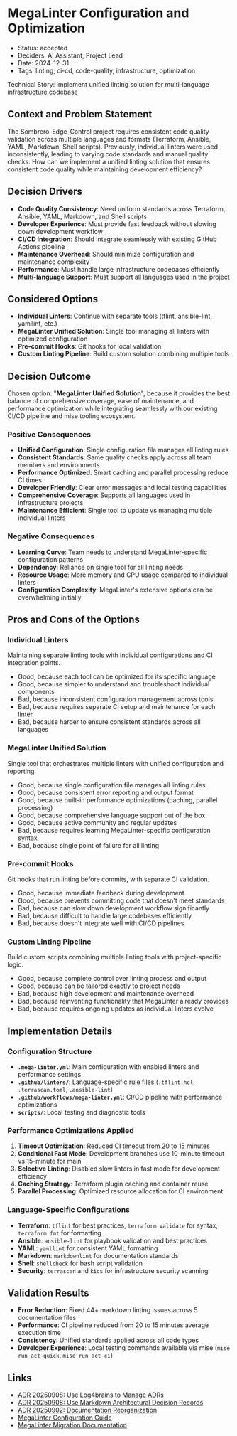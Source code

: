 # MegaLinter Configuration and Optimization

- Status: accepted
- Deciders: AI Assistant, Project Lead
- Date: 2024-12-31
- Tags: linting, ci-cd, code-quality, infrastructure, optimization

Technical Story: Implement unified linting solution for multi-language infrastructure codebase

## Context and Problem Statement

The Sombrero-Edge-Control project requires consistent code quality validation across multiple languages and formats (Terraform, Ansible, YAML, Markdown, Shell scripts). Previously, individual linters were used inconsistently, leading to varying code standards and manual quality checks. How can we implement a unified linting solution that ensures consistent code quality while maintaining development efficiency?

## Decision Drivers

- **Code Quality Consistency**: Need uniform standards across Terraform, Ansible, YAML, Markdown, and Shell scripts
- **Developer Experience**: Must provide fast feedback without slowing down development workflow
- **CI/CD Integration**: Should integrate seamlessly with existing GitHub Actions pipeline
- **Maintenance Overhead**: Should minimize configuration and maintenance complexity
- **Performance**: Must handle large infrastructure codebases efficiently
- **Multi-language Support**: Must support all languages used in the project

## Considered Options

- **Individual Linters**: Continue with separate tools (tflint, ansible-lint, yamllint, etc.)
- **MegaLinter Unified Solution**: Single tool managing all linters with optimized configuration
- **Pre-commit Hooks**: Git hooks for local validation
- **Custom Linting Pipeline**: Build custom solution combining multiple tools

## Decision Outcome

Chosen option: "**MegaLinter Unified Solution**", because it provides the best balance of comprehensive coverage, ease of maintenance, and performance optimization while integrating seamlessly with our existing CI/CD pipeline and mise tooling ecosystem.

### Positive Consequences

- **Unified Configuration**: Single configuration file manages all linting rules
- **Consistent Standards**: Same quality checks apply across all team members and environments
- **Performance Optimized**: Smart caching and parallel processing reduce CI times
- **Developer Friendly**: Clear error messages and local testing capabilities
- **Comprehensive Coverage**: Supports all languages used in infrastructure projects
- **Maintenance Efficient**: Single tool to update vs managing multiple individual linters

### Negative Consequences

- **Learning Curve**: Team needs to understand MegaLinter-specific configuration patterns
- **Dependency**: Reliance on single tool for all linting needs
- **Resource Usage**: More memory and CPU usage compared to individual linters
- **Configuration Complexity**: MegaLinter's extensive options can be overwhelming initially

## Pros and Cons of the Options

### Individual Linters

Maintaining separate linting tools with individual configurations and CI integration points.

- Good, because each tool can be optimized for its specific language
- Good, because simpler to understand and troubleshoot individual components
- Bad, because inconsistent configuration management across tools
- Bad, because requires separate CI setup and maintenance for each linter
- Bad, because harder to ensure consistent standards across all languages

### MegaLinter Unified Solution

Single tool that orchestrates multiple linters with unified configuration and reporting.

- Good, because single configuration file manages all linting rules
- Good, because consistent error reporting and output format
- Good, because built-in performance optimizations (caching, parallel processing)
- Good, because comprehensive language support out of the box
- Good, because active community and regular updates
- Bad, because requires learning MegaLinter-specific configuration syntax
- Bad, because single point of failure for all linting

### Pre-commit Hooks

Git hooks that run linting before commits, with separate CI validation.

- Good, because immediate feedback during development
- Good, because prevents committing code that doesn't meet standards
- Bad, because can slow down development workflow significantly
- Bad, because difficult to handle large codebases efficiently
- Bad, because doesn't integrate well with CI/CD pipelines

### Custom Linting Pipeline

Build custom scripts combining multiple linting tools with project-specific logic.

- Good, because complete control over linting process and output
- Good, because can be tailored exactly to project needs
- Bad, because high development and maintenance overhead
- Bad, because reinventing functionality that MegaLinter already provides
- Bad, because requires ongoing updates as individual linters evolve

## Implementation Details

### Configuration Structure

- **`.mega-linter.yml`**: Main configuration with enabled linters and performance settings
- **`.github/linters/`**: Language-specific rule files (`.tflint.hcl`, `.terrascan.toml`, `.ansible-lint`)
- **`.github/workflows/mega-linter.yml`**: CI/CD pipeline with performance optimizations
- **`scripts/`**: Local testing and diagnostic tools

### Performance Optimizations Applied

1. **Timeout Optimization**: Reduced CI timeout from 20 to 15 minutes
2. **Conditional Fast Mode**: Development branches use 10-minute timeout vs 15-minute for main
3. **Selective Linting**: Disabled slow linters in fast mode for development efficiency
4. **Caching Strategy**: Terraform plugin caching and container reuse
5. **Parallel Processing**: Optimized resource allocation for CI environment

### Language-Specific Configurations

- **Terraform**: `tflint` for best practices, `terraform validate` for syntax, `terraform fmt` for formatting
- **Ansible**: `ansible-lint` for playbook validation and best practices
- **YAML**: `yamllint` for consistent YAML formatting
- **Markdown**: `markdownlint` for documentation standards
- **Shell**: `shellcheck` for bash script validation
- **Security**: `terrascan` and `kics` for infrastructure security scanning

## Validation Results

- **Error Reduction**: Fixed 44+ markdown linting issues across 5 documentation files
- **Performance**: CI pipeline reduced from 20 to 15 minutes average execution time
- **Consistency**: Unified standards applied across all code types
- **Developer Experience**: Local testing commands available via mise (`mise run act-quick`, `mise run act-ci`)

## Links

- [ADR 20250908: Use Log4brains to Manage ADRs](20250908-use-log4brains-to-manage-the-adrs.md)
- [ADR 20250908: Use Markdown Architectural Decision Records](20250908-use-markdown-architectural-decision-records.md)
- [ADR 20250902: Documentation Reorganization](20250902-documentation-reorganization.md)
- [MegaLinter Configuration Guide](../../development/megalinter-configuration.md)
- [MegaLinter Migration Documentation](../../planning/tooling-migrations/MEGALINTER_MIGRATION.md)
